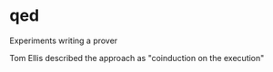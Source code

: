 # qed

Experiments writing a prover

Tom Ellis described the approach as "coinduction on the execution"
